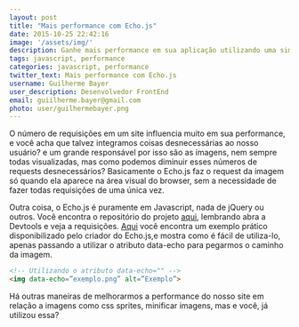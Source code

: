 ```yaml
---
layout: post
title: "Mais performance com Echo.js"
date: 2015-10-25 22:42:16
image: '/assets/img/'
description: Ganhe mais performance em sua aplicação utilizando uma simples mini-biblioteca que tem como função atrasar o carregamento das imagens.
tags: javascript, performance
categories: javascript, performance
twitter_text: Mais performance com Echo.js
username: Guilherme Bayer
user_description: Desenvolvedor FrontEnd
email: guiilherme.bayer@gmail.com
photo: user/guilhermebayer.png
---
```


O número de requisições em um site influencia muito em sua performance, e você acha que talvez integramos coisas desnecessárias ao nosso usuário? e um grande responsável por isso são as imagens, nem sempre todas visualizadas, mas como podemos diminuir esses números de requests desnecessários? Basicamente o Echo.js faz o request da imagem só quando ela aparece na área visual do browser, sem a necessidade de fazer todas requisições de uma única vez.


Outra coisa, o Echo.js é puramente em Javascript, nada de jQuery ou outros. Você encontra o repositório do projeto [aqui](https://github.com/toddmotto/echo), lembrando abra a Devtools e veja a requisições.
[Aqui](http://toddmotto.com/labs/echo/) você encontra um exemplo prático disponibilizado pelo criador do Echo.js,e mostra como é fácil de utiliza-lo, apenas passando a utilizar o atributo data-echo para pegarmos o caminho da imagem.


```html
<!-- Utilizando o atributo data-echo="" -->
<img data-echo=”exemplo.png” alt=”Exemplo”>
```


Há outras maneiras de melhorarmos a performance do nosso site em relação a imagens como css sprites, minificar imagens, mas e você, já utilizou essa?